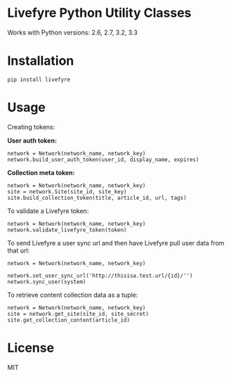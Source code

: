 Livefyre Python Utility Classes
===============================

Works with Python versions: 2.6, 2.7, 3.2, 3.3

Installation
============

    pip install livefyre

Usage
=====

Creating tokens:

**User auth token:**

    network = Network(network_name, network_key)
    network.build_user_auth_token(user_id, display_name, expires)

**Collection meta token:**

    network = Network(network_name, network_key)
    site = network.Site(site_id, site_key)
    site.build_collection_token(title, article_id, url, tags)


To validate a Livefyre token:

    network = Network(network_name, network_key)
    network.validate_livefyre_token(token)


To send Livefyre a user sync url and then have Livefyre pull user data from that url:

    network = Network(network_name, network_key)
    
    network.set_user_sync_url('http://thisisa.test.url/{id}/'')
    network.sync_user(system)

        
To retrieve content collection data as a tuple:

    network = Network(network_name, network_key)
    site = network.get_site(site_id, site_secret)
    site.get_collection_content(article_id)

License
=======

MIT